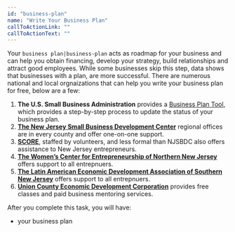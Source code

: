 ```yaml
---
id: "business-plan"
name: "Write Your Business Plan"
callToActionLink: ""
callToActionText: ""
---
```


Your `business plan|business-plan` acts as roadmap for your business and can help you obtain financing, develop your strategy, build relationships and attract good employees. While some businesses skip this step, data shows that businesses with a plan, are more successful. There are numerous national and local orgnaizations that can help you write your business plan for free, below are a few:

1. **The U.S. Small Business Administration** provides a [Business Plan Tool](https://www.sba.gov/business-guide/plan-your-business/write-your-business-plan), which provides a step-by-step process to update the status of your business plan.
2. **[The New Jersey Small Business Development Center](https://njsbdc.com/)** regional offices are in every county and offer one-on-one support.
3. **[SCORE](https://www.score.org/)**, staffed by volunteers, and less formal than NJSBDC also offers assistance to New Jersey entrepreneurs.
4. **[The Women’s Center for Entrepreneurship of Northern New Jersey](https://www.wcecnj.org/)** offers support to all entrepnuers.
5. **[The Latin American Economic Development Association of Southern New Jersey](http://www.laeda.com/)** offers support to all entrepnuers.
6. **[Union County Economic Development Corporation](https://ucedc.com/)** provides free classes and paid business mentoring services.

After you complete this task, you will have:
- your business plan
